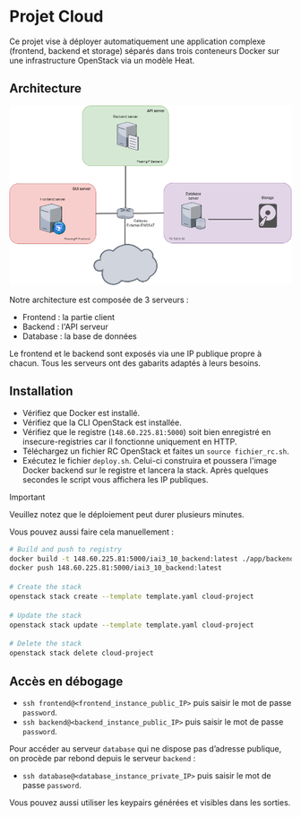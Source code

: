 # Projet Cloud

Ce projet vise à déployer automatiquement une application complexe (frontend, backend et storage) séparés dans trois conteneurs Docker sur une infrastructure OpenStack via un modèle Heat.

## Architecture

![Architecture](architecture.png)

Notre architecture est composée de 3 serveurs :
- Frontend : la partie client
- Backend : l'API serveur
- Database : la base de données

Le frontend et le backend sont exposés via une IP publique propre à chacun. Tous les serveurs ont des gabarits adaptés à leurs besoins.

## Installation

- Vérifiez que Docker est installé.
- Vérifiez que la CLI OpenStack est installée.
- Vérifiez que le registre (`148.60.225.81:5000`) soit bien enregistré en insecure-registries car il fonctionne uniquement en HTTP.
- Téléchargez un fichier RC OpenStack et faites un `source fichier_rc.sh`.
- Exécutez le fichier `deploy.sh`. Celui-ci construira et poussera l'image Docker backend sur le registre et lancera la stack. Après quelques secondes le script vous affichera les IP publiques.

> [!IMPORTANT]  
> Veuillez notez que le déploiement peut durer plusieurs minutes.

Vous pouvez aussi faire cela manuellement :

```bash
# Build and push to registry
docker build -t 148.60.225.81:5000/iai3_10_backend:latest ./app/backend
docker push 148.60.225.81:5000/iai3_10_backend:latest

# Create the stack
openstack stack create --template template.yaml cloud-project

# Update the stack
openstack stack update --template template.yaml cloud-project

# Delete the stack
openstack stack delete cloud-project
```

## Accès en débogage

* `ssh frontend@<frontend_instance_public_IP>` puis saisir le mot de passe `password`.
* `ssh backend@<backend_instance_public_IP>` puis saisir le mot de passe `password`.

Pour accéder au serveur `database` qui ne dispose pas d’adresse publique, on procède par rebond depuis le serveur `backend` :

* `ssh database@<database_instance_private_IP>` puis saisir le mot de passe `password`.

Vous pouvez aussi utiliser les keypairs générées et visibles dans les sorties.
